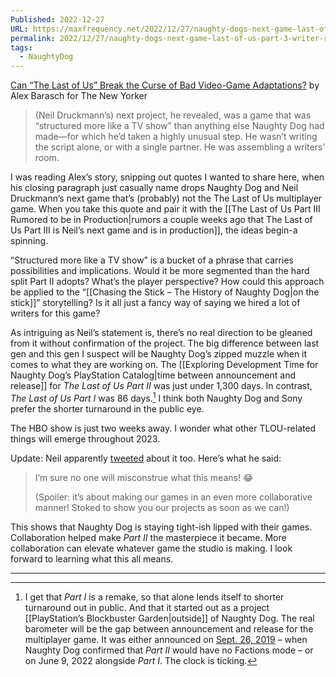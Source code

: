 ```yaml
---
Published: 2022-12-27
URL: https://maxfrequency.net/2022/12/27/naughty-dogs-next-game-last-of-us-part-3-writer-room/
permalink: 2022/12/27/naughty-dogs-next-game-last-of-us-part-3-writer-room/
tags:
  - NaughtyDog
---
```

[Can “The Last of Us” Break the Curse of Bad Video-Game Adaptations?](https://www.newyorker.com/magazine/2023/01/02/can-the-last-of-us-break-the-curse-of-bad-video-game-adaptations) by Alex Barasch for The New Yorker

> (Neil Druckmann’s) next project, he revealed, was a game that was “structured more like a TV show” than anything else Naughty Dog had made—for which he’d taken a highly unusual step. He wasn’t writing the script alone, or with a single partner. He was assembling a writers’ room.

I was reading Alex’s story, snipping out quotes I wanted to share here, when his closing paragraph just casually name drops Naughty Dog and Neil Druckmann’s next game that’s (probably) not the The Last of Us multiplayer game. When you take this quote and pair it with the [[The Last of Us Part III Rumored to be in Production|rumors a couple weeks ago that The Last of Us Part III is Neil’s next game and is in production]], the ideas begin-a spinning.

“Structured more like a TV show” is a bucket of a phrase that carries possibilities and implications. Would it be more segmented than the hard split Part II adopts? What’s the player perspective? How could this approach be applied to the “[[Chasing the Stick – The History of Naughty Dog|on the stick]]” storytelling? Is it all just a fancy way of saying we hired a lot of writers for this game?

As intriguing as Neil’s statement is, there’s no real direction to be gleaned from it without confirmation of the project. The big difference between last gen and this gen I suspect will be Naughty Dog’s zipped muzzle when it comes to what they are working on. The [[Exploring Development Time for Naughty Dog’s PlayStation Catalog|time between announcement and release]] for *The Last of Us Part II* was just under 1,300 days. In contrast, *The Last of Us Part I* was 86 days.[^1] I think both Naughty Dog and Sony prefer the shorter turnaround in the public eye.

The HBO show is just two weeks away. I wonder what other TLOU-related things will emerge throughout 2023.

Update: Neil apparently [tweeted](https://twitter.com/Neil_Druckmann/status/1607817418541498369) about it too. Here’s what he said:

> I’m sure no one will misconstrue what this means! 😂
> 
> (Spoiler: it’s about making our games in an even more collaborative manner! Stoked to show you our projects as soon as we can!)

This shows that Naughty Dog is staying tight-ish lipped with their games. Collaboration helped make *Part II* the masterpiece it became. More collaboration can elevate whatever game the studio is making. I look forward to learning what this all means.

---
[^1]: I get that *Part I* is a remake, so that alone lends itself to shorter turnaround out in public. And that it started out as a project [[PlayStation’s Blockbuster Garden|outside]] of Naughty Dog. The real barometer will be the gap between announcement and release for the multiplayer game. It was either announced on [Sept. 26, 2019](https://twitter.com/Naughty_Dog/status/1177392945458286595) – when Naughty Dog confirmed that *Part II* would have no Factions mode – or on June 9, 2022 alongside *Part I*. The clock is ticking.
